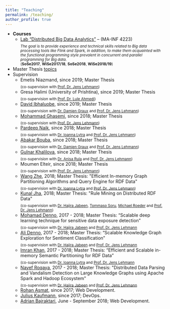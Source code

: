 ```yaml
---
title: "Teaching"
permalink: /teaching/
author_profile: true
---
```


* **Courses**
  * [Lab “Distributed Big Data Analytics”](https://github.com/SmartDataAnalytics/MA-INF-4223-DBDA-Lab)  – (MA-INF 4223)<br />
  <sub> _The goal is to provide experience and technical skills related to Big data processing tools like Flink and Spark, in addition, to make them acquainted with the functional programming style prevalent in concurrent and parallel programming for Big data._ <br />
  (**SoSe2017**, **WiSe2017/18**, **SoSe2018**, **WiSe2018/19**)
* Master Thesis [topics](http://sda.cs.uni-bonn.de/teaching/thesis-announcements/)
* Supervision
  * Emetis Niazmand, since 2019; Master Thesis <br />
  <sub>(co-supervision with [Prof. Dr. Jens Lehmann](http://sda.cs.uni-bonn.de/people/prof-dr-jens-lehmann/))
  * Gresa Halimi (University of Prishtina), since 2019; Master Thesis <br />
  <sub>(co-supervision with [Prof. Dr. Lule Ahmedi](http://luleahmedi.uni-pr.edu/))
  * [David Ibhaluobe](https://github.com/davidibhaluobe), since 2019; Master Thesis<br />
  <sub>(co-supervision with [Dr. Damien Graux](http://sda.cs.uni-bonn.de/people/dr-damien-graux/) and [Prof. Dr. Jens Lehmann](http://sda.cs.uni-bonn.de/people/prof-dr-jens-lehmann/))
  * [Mohammad Ghasemi](https://github.com/imghasemi), since 2018; Master Thesis <br />
  <sub>(co-supervision with [Prof. Dr. Jens Lehmann](http://sda.cs.uni-bonn.de/people/prof-dr-jens-lehmann/))
  * [Pardeep Naik](https://github.com/livinnatious), since 2018; Master Thesis<br />
  <sub>(co-supervision with [Dr. Ioanna Lytra](http://sda.cs.uni-bonn.de/people/dr-ioanna-lytra/) and [Prof. Dr. Jens Lehmann](http://sda.cs.uni-bonn.de/people/prof-dr-jens-lehmann/)) 
  * [Abakar Bouba](https://github.com/abakarboubaa), since 2018; Master Thesis<br />
  <sub>(co-supervision with [Dr. Damien Graux](http://sda.cs.uni-bonn.de/people/dr-damien-graux/) and [Prof. Dr. Jens Lehmann](http://sda.cs.uni-bonn.de/people/prof-dr-jens-lehmann/))
  * [Gulnar Khalilova](https://github.com/GulnarKhalil), since 2018; Master Thesis<br />
  <sub> (co-supervision with [Dr. Anisa Rula](http://sda.cs.uni-bonn.de/people/dr-anisa-rula/) and [Prof. Dr. Jens Lehmann](http://sda.cs.uni-bonn.de/people/prof-dr-jens-lehmann/))
  * Moumen Elteir, since 2018; Master Thesis<br />
  <sub> (co-supervision with [Prof. Dr. Jens Lehmann](http://sda.cs.uni-bonn.de/people/prof-dr-jens-lehmann/))
  * [Wang Zhe](https://github.com/CescWang1991), 2018; Master Thesis: "Efficient In-memory Graph Partitioning Algorithms and Query Engine for RDF Data"<br />
  <sub>(co-supervision with [Dr. Ioanna Lytra](http://sda.cs.uni-bonn.de/people/dr-ioanna-lytra/) and [Prof. Dr. Jens Lehmann](http://sda.cs.uni-bonn.de/people/prof-dr-jens-lehmann/))
  * [Kunal Jha](https://github.com/Kunal-Jha), 2018; Master Thesis: "Rule Mining on Distributed RDF Data"<br />
  <sub>(co-supervision with [Dr. Hajira Jabeen](http://sda.cs.uni-bonn.de/people/dr-hajira-jabeen/), [Tommaso Soru](http://aksw.org/TommasoSoru.html), [Michael Roeder](http://aksw.org/MichaelRoeder.html) and [Prof. Dr. Jens Lehmann](http://sda.cs.uni-bonn.de/people/prof-dr-jens-lehmann/))
  * [Mohamad Denno](https://github.com/mhddenno), 2017 - 2018; Master Thesis: “Scalable deep learning technique for sensitive data exposure detection”<br />
  <sub>(co-supervision with [Dr. Hajira Jabeen](http://sda.cs.uni-bonn.de/people/dr-hajira-jabeen/) and [Prof. Dr. Jens Lehmann](http://sda.cs.uni-bonn.de/people/prof-dr-jens-lehmann/)
  * [Ali Denno](https://github.com/AliDenno), 2017 - 2018; Master Thesis: “Scalable Knowledge Graph Exploration for Sentiment Classification”<br />
  <sub>(co-supervision with [Dr. Hajira Jabeen](http://sda.cs.uni-bonn.de/people/dr-hajira-jabeen/) and [Prof. Dr. Jens Lehmann](http://sda.cs.uni-bonn.de/people/prof-dr-jens-lehmann/)
  * [Imran Khan](https://github.com/imransilvake), 2017 - 2018; Master Thesis: “Efficient and Scalable in-memory Semantic Partitioning for RDF Data”<br />
  <sub>(co-supervision with [Dr. Ioanna Lytra](http://sda.cs.uni-bonn.de/people/dr-ioanna-lytra/) and [Prof. Dr. Jens Lehmann](http://sda.cs.uni-bonn.de/people/prof-dr-jens-lehmann/)
  * [Nayef Roqaya](https://github.com/nayefroqaya), 2017 - 2018; Master Thesis: "Distributed Data Parsing and Vandalism Detection on Large Knowledge Graphs using Apache Spark and Hadoop Ecosystem"<br />
  <sub>(co-supervision with [Dr. Hajira Jabeen](http://sda.cs.uni-bonn.de/people/dr-hajira-jabeen/) and [Prof. Dr. Jens Lehmann](http://sda.cs.uni-bonn.de/people/prof-dr-jens-lehmann/)  
  * [Rohan Asmat](https://github.com/RohanAsmat),  since 2017; Web Development.
  * [Julius Kaufmann](https://github.com/juliuskaufmann), since 2017; DevOps.
  * [Adrian Bajraktari](https://github.com/AdrianBajraktari), June - September 2018; Web Development.